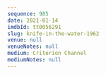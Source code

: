 ```yaml
---
sequence: 985
date: 2021-01-14
imdbId: tt0056291
slug: knife-in-the-water-1962
venue: null
venueNotes: null
medium: Criterion Channel
mediumNotes: null
---
```

